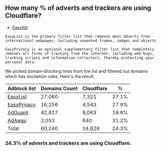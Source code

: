 ## How many % of adverts and trackers are using Cloudflare?


- [Easylist](https://web.archive.org/web/20210516110248/https://easylist.to/)
```
EasyList is the primary filter list that removes most adverts from international webpages, including unwanted frames, images and objects.

EasyPrivacy is an optional supplementary filter list that completely removes all forms of tracking from the internet, including web bugs, tracking scripts and information collectors, thereby protecting your personal data.
```


We picked domain-blocking lines from the list and filtered out domains which has exception rules.
Here's the result.


| Adblock list | Domains Count | Cloudflare | % |
| --- | --- | --- | --- |
| [EasyList](https://easylist.to/easylist/easylist.txt) | 27,060 | 7,321 | 27.1% |
| [EasyPrivacy](https://easylist.to/easylist/easyprivacy.txt) | 16,256 | 4,543 | 27.9% |
| [AdGuard](https://adguardteam.github.io/AdGuardSDNSFilter/Filters/filter.txt) | 42,817 | 8,063 | 18.8% |
| [AdAway](https://raw.githubusercontent.com/AdAway/adaway.github.io/master/hosts.txt) | 2,053 | 640 | 31.2% |
| Total | 60,240 | 14,628 | 24.3% |


### 24.3% of adverts and trackers are using Cloudflare.